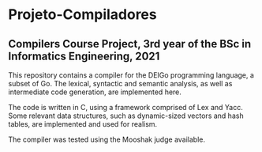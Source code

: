 # Projeto-Compiladores
## Compilers Course Project, 3rd year of the BSc in Informatics Engineering, 2021

This repository contains a compiler for the DEIGo programming language, a subset of Go.
The lexical, syntactic and semantic analysis, as well as intermediate code generation, are implemented here.

The code is written in C, using a framework comprised of Lex and Yacc.
Some relevant data structures, such as dynamic-sized vectors and hash tables, are implemented and used for realism.

The compiler was tested using the Mooshak judge available. 
